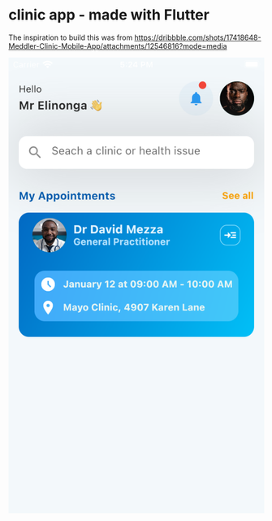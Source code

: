 # clinic app - made with Flutter

The inspiration to build this was from https://dribbble.com/shots/17418648-Meddler-Clinic-Mobile-App/attachments/12546816?mode=media


![Screenshot](assets/readme/doc_home.png)

